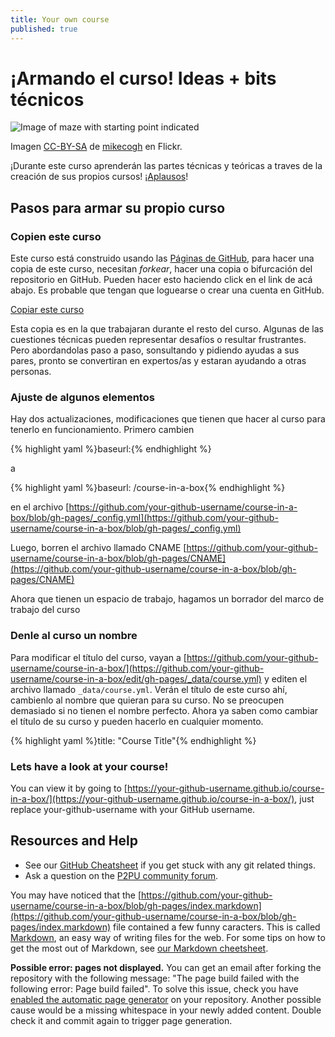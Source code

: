 ```yaml
---
title: Your own course
published: true
---
```


<!--# Your Very Own Course! Ideas + Technical Bits-->

# ¡Armando el curso! Ideas + bits técnicos

![Image of maze with starting point indicated]({{site.baseurl}}/img/start.jpg)

Imagen [CC-BY-SA](https://creativecommons.org/licenses/by-sa/2.0/) de [mikecogh](https://www.flickr.com/photos/mikecogh/11300349426) en Flickr.

<!--During this course you will learn the theoretical and technical parts by creating your own online course! [Applause](http://media.giphy.com/media/Hc8PMCBjo9BXa/giphy.gif)!
-->
¡Durante este curso aprenderán las partes técnicas y teóricas a traves de la creación de sus propios cursos!
¡[Aplausos](http://media.giphy.com/media/Hc8PMCBjo9BXa/giphy.gif)!

<!--
## Steps to Get Your Own Course
### Copy this course.
This course is built using [GitHub Pages](https://pages.github.com/), to make a copy of this course, you need to fork the repository on GitHub. You can do this by clicking the link below. You may need to log in or create a GitHub account.

<a class="btn btn-primary" href="https://github.com/p2pu/course-in-a-box/fork" target="_blank"><i class="fa fa-code-fork"></i> Copien este curso</a>

This copy is where you will be working during the rest course. Some of the technical things may be challenging or frustrating, but by tackling it bit by bit and asking your peers for help, you’ll soon be an expert and helping other people!
-->

## Pasos para armar su propio curso
### Copien este curso
Este curso está construido usando las [Páginas de GitHub](https://pages.github.com/), para hacer una copia de este curso, necesitan *forkear*, hacer una copia o bifurcación del repositorio en GitHub.
Pueden hacer esto haciendo click en el link de acá abajo. Es probable que tengan que loguearse o crear una cuenta en GitHub.

<a class="btn btn-primary" href="https://github.com/acercadelaeducacion/course-in-a-box/fork" target="_blank"><i class="fa fa-code-fork"></i> Copiar este curso</a>

Esta copia es en la que trabajaran durante el resto del curso. Algunas de las cuestiones técnicas pueden representar desafíos o resultar frustrantes. Pero abordandolas paso a paso, sonsultando y pidiendo ayudas a sus pares, pronto se convertiran en expertos/as y estaran ayudando a otras personas.

<!--### Tweak a few items. 
There are two updates that you need to make to your course to get it working. First, change

{% highlight yaml %}baseurl:{% endhighlight %}

to

{% highlight yaml %}baseurl: /course-in-a-box{% endhighlight %}

in the file [https://github.com/your-github-username/course-in-a-box/blob/gh-pages/_config.yml](https://github.com/your-github-username/course-in-a-box/blob/gh-pages/_config.yml)

Next, delete the file called CNAME [https://github.com/your-github-username/course-in-a-box/blob/gh-pages/CNAME](https://github.com/your-github-username/course-in-a-box/blob/gh-pages/CNAME)

Now that you have a space to work, lets put a draft framework in place for your course.
-->

### Ajuste de algunos elementos
Hay dos actualizaciones, modificaciones que tienen que hacer al curso para tenerlo en funcionamiento. Primero cambien

{% highlight yaml %}baseurl:{% endhighlight %}

a

{% highlight yaml %}baseurl: /course-in-a-box{% endhighlight %}

en el archivo [https://github.com/your-github-username/course-in-a-box/blob/gh-pages/_config.yml](https://github.com/your-github-username/course-in-a-box/blob/gh-pages/_config.yml)

Luego, borren el archivo llamado CNAME [https://github.com/your-github-username/course-in-a-box/blob/gh-pages/CNAME](https://github.com/your-github-username/course-in-a-box/blob/gh-pages/CNAME)

Ahora que tienen un espacio de trabajo, hagamos un borrador del marco de trabajo del curso

<!--
### Give your course a name. 
To update the title of your course, go to [https://github.com/your-github-username/course-in-a-box/](https://github.com/your-github-username/course-in-a-box/edit/gh-pages/_data/course.yml) and edit the file called `_data/course.yml`. You will see the title for this course there, change that to the name you decided on. Don't worry too much if you don't have the perfect name, you now know how to change the title for your course and you can update it at any time!

{% highlight yaml %}title: "Course Title"{% endhighlight %}
-->
### Denle al curso un nombre
Para modificar el título del curso, vayan a
[https://github.com/your-github-username/course-in-a-box/](https://github.com/your-github-username/course-in-a-box/edit/gh-pages/_data/course.yml) y editen el archivo llamado `_data/course.yml`. Verán el título de este curso ahí, cambienlo al nombre que quieran para su curso. No se preocupen demasiado si no tienen el nombre perfecto. Ahora ya saben como cambiar el título de su curso y pueden hacerlo en cualquier momento.

{% highlight yaml %}title: "Course Title"{% endhighlight %}

<!--
### Who is the course for & what will they learn?
Will they be building something during the course. Put this basic information on the front page of the course to give a short overview of what to expect. To update the info on the front page, go to the file [https://github.com/your-github-username/course-in-a-box/blob/gh-pages/index.markdown](https://github.com/your-github-username/course-in-a-box/blob/gh-pages/index.markdown) and replace the text currently there to reflect what your course will be about. Once again, you can update it at any time and we will come back to this at a later stage.
-->

### Lets have a look at your course!

You can view it by going to [https://your-github-username.github.io/course-in-a-box/](https://your-github-username.github.io/course-in-a-box/), just replace your-github-username with your GitHub username.

## Resources and Help

- See our <a href="{{site.baseurl}}{% post_url 2000-01-02-github-cheatsheet %}">GitHub Cheatsheet</a> if you get stuck with any git related things. 
- Ask a question on the [P2PU community forum](http://community.p2pu.org/category/tech).

You may have noticed that the [https://github.com/your-github-username/course-in-a-box/blob/gh-pages/index.markdown](https://github.com/your-github-username/course-in-a-box/blob/gh-pages/index.markdown) file contained a few funny caracters. This is called [Markdown](https://en.wikipedia.org/wiki/Markdown), an easy way of writing files for the web. For some tips on how to get the most out of Markdown, see [our Markdown cheetsheet]({{site.baseurl}}/references/markdown-cheatsheet/).
 
**Possible error: pages not displayed.** You can get an email after forking the repository with the following message: "The page build failed with the following error: Page build failed". To solve this issue, check you have [enabled the automatic page generator](https://help.github.com/articles/creating-pages-with-the-automatic-generator) on your repository. Another possible cause would be a missing whitespace in your newly added content. Double check it and commit again to trigger page generation.

